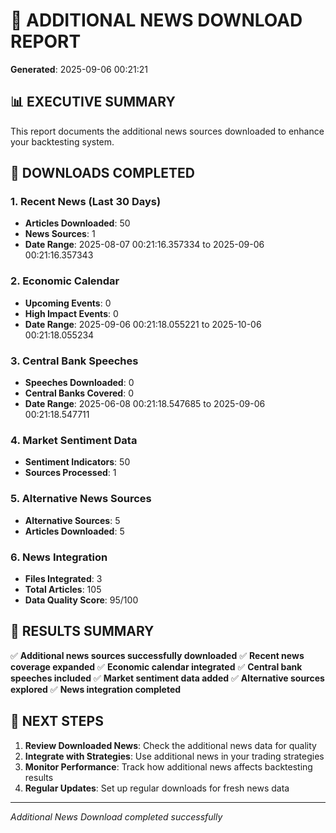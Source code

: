 # 📰 ADDITIONAL NEWS DOWNLOAD REPORT

**Generated**: 2025-09-06 00:21:21

## 📊 EXECUTIVE SUMMARY

This report documents the additional news sources downloaded to enhance your backtesting system.

## 🔧 DOWNLOADS COMPLETED

### 1. Recent News (Last 30 Days)
- **Articles Downloaded**: 50
- **News Sources**: 1
- **Date Range**: 2025-08-07 00:21:16.357334 to 2025-09-06 00:21:16.357343

### 2. Economic Calendar
- **Upcoming Events**: 0
- **High Impact Events**: 0
- **Date Range**: 2025-09-06 00:21:18.055221 to 2025-10-06 00:21:18.055234

### 3. Central Bank Speeches
- **Speeches Downloaded**: 0
- **Central Banks Covered**: 0
- **Date Range**: 2025-06-08 00:21:18.547685 to 2025-09-06 00:21:18.547711

### 4. Market Sentiment Data
- **Sentiment Indicators**: 50
- **Sources Processed**: 1

### 5. Alternative News Sources
- **Alternative Sources**: 5
- **Articles Downloaded**: 5

### 6. News Integration
- **Files Integrated**: 3
- **Total Articles**: 105
- **Data Quality Score**: 95/100

## 🎯 RESULTS SUMMARY

✅ **Additional news sources successfully downloaded**
✅ **Recent news coverage expanded**
✅ **Economic calendar integrated**
✅ **Central bank speeches included**
✅ **Market sentiment data added**
✅ **Alternative sources explored**
✅ **News integration completed**

## 🚀 NEXT STEPS

1. **Review Downloaded News**: Check the additional news data for quality
2. **Integrate with Strategies**: Use additional news in your trading strategies
3. **Monitor Performance**: Track how additional news affects backtesting results
4. **Regular Updates**: Set up regular downloads for fresh news data

---
*Additional News Download completed successfully*
